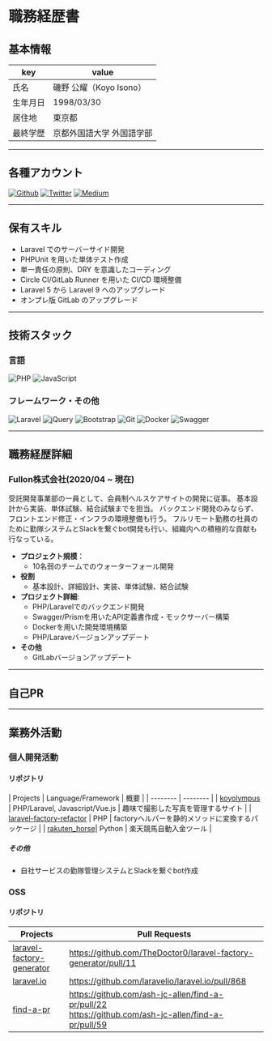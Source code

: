 # 職務経歴書

## 基本情報

| key      | value                     |
| -------- | ------------------------- |
| 氏名     | 磯野 公耀（Koyo Isono）   |
| 生年月日 | 1998/03/30                |
| 居住地   | 東京都                    |
| 最終学歴 | 京都外国語大学 外国語学部 |

---

## 各種アカウント

<p>
<a href="https://github.com/wadakatu" target="_blank"><img alt="Github" src="https://img.shields.io/badge/wadakatu-%2312100E.svg?&style=flat-square&logo=Github&logoColor=white" /></a>
<a href="https://twitter.com/koyolympus" target="_blank"><img alt="Twitter" src="https://img.shields.io/badge/@koyolympus-%231DA1F2.svg?&style=flat-square&logo=twitter&logoColor=white" /></a>
<a href="https://qiita.com/wadakatu" target="_blank"><img alt="Medium" src="https://img.shields.io/badge/wadakatu-55C500.svg?&style=flat-square&logo=qiita&logoColor=white" /></a>
</p>

---

## 保有スキル

- Laravel でのサーバーサイド開発
- PHPUnit を用いた単体テスト作成
- 単一責任の原則、DRY を意識したコーディング
- Circle CI/GitLab Runner を用いた CI/CD 環境整備
- Laravel 5 から Laravel 9 へのアップグレード
- オンプレ版 GitLab のアップグレード

---

## 技術スタック

### 言語

<p>
  <img alt="PHP" src="https://img.shields.io/badge/php-%23777BB4.svg?style=for-the-badge&logo=php&logoColor=white" />
  <img alt="JavaScript" src="https://img.shields.io/badge/javascript-%23323330.svg?style=for-the-badge&logo=javascript&logoColor=%23F7DF1E" />
</p>

### フレームワーク・その他

<p>
  <img alt="Laravel" src="https://img.shields.io/badge/laravel-%23FF2D20.svg?style=for-the-badge&logo=laravel&logoColor=white" />
  <img alt="jQuery" src="https://img.shields.io/badge/jquery-%230769AD.svg?style=for-the-badge&logo=jquery&logoColor=white" />
  <img alt="Bootstrap" src="https://img.shields.io/badge/bootstrap-%23563D7C.svg?style=for-the-badge&logo=bootstrap&logoColor=white" />
  <img alt="Git" src="https://img.shields.io/badge/git-%23F05033.svg?style=for-the-badge&logo=git&logoColor=white" />
  <img alt="Docker" src="https://img.shields.io/badge/docker-%230db7ed.svg?style=for-the-badge&logo=docker&logoColor=white" />
  <img alt="Swagger" src="https://img.shields.io/badge/-Swagger-%23Clojure?style=for-the-badge&logo=swagger&logoColor=white">
</p>

---

## 職務経歴詳細

### Fullon株式会社(2020/04 ~ 現在)

受託開発事業部の一員として、会員制ヘルスケアサイトの開発に従事。
基本設計から実装、単体試験、結合試験までを担当。
バックエンド開発のみならず、フロントエンド修正・インフラの環境整備も行う。
フルリモート勤務の社員のために勤隊システムとSlackを繋ぐbot開発も行い、組織内への積極的な貢献も行なっている。

- **プロジェクト規模**：
  - 10名弱のチームでのウォーターフォール開発
- **役割**
  - 基本設計、詳細設計、実装、単体試験、結合試験
- **プロジェクト詳細**:
  - PHP/Laravelでのバックエンド開発
  - Swagger/Prismを用いたAPI定義書作成・モックサーバー構築
  - Dockerを用いた開発環境構築
  - PHP/Laraveバージョンアップデート
- **その他**
  - GitLabバージョンアップデート

---

## 自己PR

---

## 業務外活動

### 個人開発活動

#### リポジトリ

| Projects | Language/Framework | 概要 |
| -------- | -------- | 
| [koyolympus](https://github.com/wadakatu/Koyolympus) | PHP/Laravel, Javascript/Vue.js | 趣味で撮影した写真を管理するサイト |
| [laravel-factory-refactor](https://github.com/wadakatu/laravel-factory-refactor) | PHP | factoryヘルパーを静的メソッドに変換するパッケージ |
| [rakuten_horse](https://github.com/wadakatu/rakuten_horse)| Python | 楽天競馬自動入金ツール |

##### その他
- 自社サービスの勤隊管理システムとSlackを繋ぐbot作成

### OSS

#### リポジトリ

| Projects | Pull Requests |
| -------- | -------- | 
| [laravel-factory-generator](https://github.com/TheDoctor0/laravel-factory-generator) | https://github.com/TheDoctor0/laravel-factory-generator/pull/11 |
| [laravel.io](https://github.com/laravelio/laravel.io)  | https://github.com/laravelio/laravel.io/pull/868  |
| [find-a-pr](https://github.com/ash-jc-allen/find-a-pr) | https://github.com/ash-jc-allen/find-a-pr/pull/22<br>https://github.com/ash-jc-allen/find-a-pr/pull/59 |